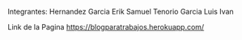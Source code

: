 Integrantes: 
Hernandez Garcia Erik Samuel
Tenorio Garcia Luis Ivan

Link de la Pagina
https://blogparatrabajos.herokuapp.com/
